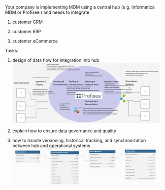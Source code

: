 Your company is implementing MDM using a central hub (e.g. Informatica MDM or Profisee ) and needs to integrate 

1. customer CRM

2. customer ERP

3. customer eCommerce


Tasks:


1. design of data flow for integration into hub
![Alt text](https://github.com/mallsup75/FanPy/blob/cope/MDM_Integration/MDM_DDLs/profisee-hub.JPG)

2. explain how to ensure data governance and quality


3. how to handle versioning, historical tracking, and synchronization between hub and operational systems
![Alt text](https://github.com/mallsup75/FanPy/blob/cope/MDM_Integration/MDM_DDLs/erd-golden-record-mapping.JPG) 
